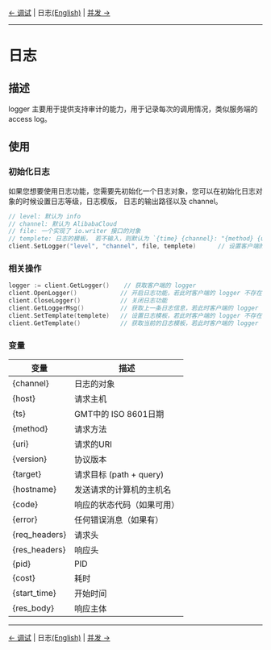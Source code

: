 [← 调试](6-Debug-CN.md) | 日志[(English)](7-Logger-EN.md) | [并发 →](8-Concurrent-CN.md)
***

# 日志

## 描述

logger 主要用于提供支持审计的能力，用于记录每次的调用情况，类似服务端的 access log。

## 使用

### 初始化日志

如果您想要使用日志功能，您需要先初始化一个日志对象，您可以在初始化日志对象的时候设置日志等级，日志模版， 日志的输出路径以及 channel。
```go
// level: 默认为 info
// channel: 默认为 AlibabaCloud
// file: 一个实现了 io.writer 接口的对象
// templete: 日志的模板， 若不输入，则默认为 `{time} {channel}: "{method} {uri} HTTP/{version}" {code} {cost} {hostname}`
client.SetLogger("level", "channel", file, templete)      // 设置客户端的日志， 当您调用该方法，默认为您开启日志功能
```

### 相关操作

```go
logger := client.GetLogger()    // 获取客户端的 logger 
client.OpenLogger()            // 开启日志功能，若此时客户端的 logger 不存在， 则创建一个配置一个默认的 logger
client.CloseLogger()           // 关闭日志功能
client.GetLoggerMsg()          // 获取上一条日志信息，若此时客户端的 logger 不存在， 则创建一个配置一个默认的 logger 
client.SetTemplate(templete)   // 设置日志模板，若此时客户端的 logger 不存在， 则创建一个配置一个默认的 logger
client.GetTemplate()           // 获取当前的日志模板，若此时客户端的 logger 不存在， 则创建一个配置一个默认的 logger
```

### 变量

|    变量    |   描述    |
|----------|-------------|
| {channel}     | 日志的对象 |
| {host}     | 请求主机 |
| {ts}     | GMT中的 ISO 8601日期 |
| {method}     | 请求方法 |
| {uri}     | 请求的URI |
| {version}     | 协议版本 |
| {target}     | 请求目标 (path + query) |
| {hostname}     | 发送请求的计算机的主机名 |
| {code}     | 响应的状态代码（如果可用） |
| {error}     | 任何错误消息（如果有） |
| {req_headers}     | 请求头 |
| {res_headers}     | 响应头 |
| {pid}     | PID |
| {cost}     | 耗时 |
| {start_time}  | 开始时间 |
| {res_body}  | 响应主体 |

***
[← 调试](6-Debug-CN.md) | 日志[(English)](7-Logger-EN.md) | [并发 →](8-Concurrent-CN.md)
